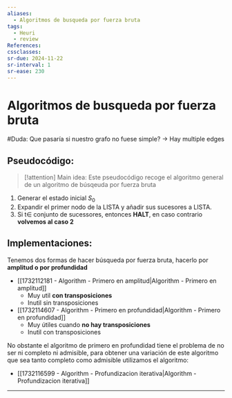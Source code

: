 ```yaml
---
aliases:
  - Algoritmos de busqueda por fuerza bruta
tags:
  - Heuri
  - review
References: 
cssclasses:
sr-due: 2024-11-22
sr-interval: 1
sr-ease: 230
---
```

# Algoritmos de busqueda por fuerza bruta

#Duda: Que pasaría si nuestro grafo no fuese simple? → Hay multiple edges
## Pseudocódigo:

> [!attention] Main idea:
> Este pseudocódigo recoge el algoritmo general de un algoritmo de búsqeuda por fuerza bruta 

1. Generar el estado inicial $S_0$ 
2. Expandir el primer nodo de la LISTA y añadir sus sucesores a LISTA. 
3. Si t$\in$ conjunto de sucessores, entonces **HALT**, en caso contrario **volvemos al caso 2**
## Implementaciones:
Tenemos dos formas de hacer búsqueda por fuerza bruta, hacerlo por **amplitud o por profundidad**
+ [[1732112181 - Algorithm - Primero en amplitud|Algorithm - Primero en amplitud]]
	+ Muy util **con transposiciones**
	+ Inutil sin transposiciones
+ [[1732114607 - Algorithm - Primero en profundidad|Algorithm - Primero en profundidad]]
	+ Muy útiles cuando **no hay transposiciones**
	+ Inutil con transposiciones

No obstante el algoritmo de primero en profundidad tiene el problema de no ser ni completo ni admisible, para obtener una variación de este algoritmo que sea tanto completo como admisible utilizamos el algoritmo:
+  [[1732116599 - Algorithm - Profundizacion iterativa|Algorithm - Profundizacion iterativa]]


***